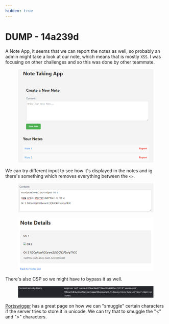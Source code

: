 ```yaml
---
hidden: true
---
```


# DUMP - 14a239d

A Note App, it seems that we can report the notes as well, so probably an admin might take a look at our note, which means that is mostly `XSS`. I was focusing on other challenges and so this was done by other teammate.

<figure><img src="../../.gitbook/assets/image (12) (1).png" alt=""><figcaption></figcaption></figure>

We can try different input to see how it's displayed in the notes and ig there's something which removes everything between the `<>`.

<figure><img src="../../.gitbook/assets/image (13) (1).png" alt=""><figcaption></figcaption></figure>

<figure><img src="../../.gitbook/assets/image (14) (1).png" alt=""><figcaption></figcaption></figure>

There's also CSP so we might have to bypass it as well.

<figure><img src="../../.gitbook/assets/image (15) (1).png" alt=""><figcaption></figcaption></figure>

[Portswigger](https://portswigger.net/research/bypassing-character-blocklists-with-unicode-overflows) has a great page on how we can "smuggle" certain characters if the server tries to store it in unicode. We can try that to smuggle the "<" and ">" characters.&#x20;
